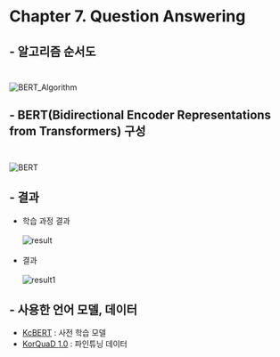 # Chapter 7. Question Answering

## - 알고리즘 순서도<br><br>
![BERT_Algorithm](https://user-images.githubusercontent.com/86700191/163708498-052db887-14e8-4682-9d04-006d450837f5.png)


## - BERT(Bidirectional Encoder Representations from Transformers) 구성<br><br>
![BERT](https://user-images.githubusercontent.com/86700191/163707883-7c618742-701f-49ed-aeb3-029fae9d728f.png)

## - 결과
- 학습 과정 결과<br><br>
![result](https://user-images.githubusercontent.com/86700191/163582792-21588f84-8957-432a-87ad-31c7f126e1f2.PNG)
<br><br>
-  결과<br><br>
![result1](https://user-images.githubusercontent.com/86700191/163582790-f558078b-1925-4310-a821-9ddd4f4708b8.PNG)

## - 사용한 언어 모델, 데이터
- [KcBERT](https://github.com/Beomi/KcBERT) : 사전 학습 모델
- [KorQuaD 1.0](https://korquad.github.io/KorQuad%201.0/) : 파인튜닝 데이터